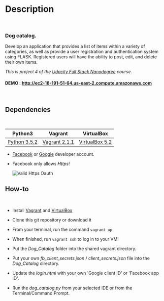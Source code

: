 
# Description

&nbsp;

### Dog catalog.

Develop an application that provides a list of items within a variety of categories, as well as provide a user registration and authentication system using FLASK. Registered users will have the ability to post, edit, and delete their own items.

*This is project 4 of the [Udacity Full Stack Nanodegree](https://www.udacity.com/course/full-stack-web-developer-nanodegree--nd004) course.*


#### DEMO : http://ec2-18-191-51-64.us-east-2.compute.amazonaws.com

&nbsp;


## Dependencies

&nbsp;

| Python3 | Vagrant | VirtualBox |
|:------------:|:------------:|:------------:|
| [Python 3.5.2](https://www.python.org/downloads/) | [Vagrant 2.1.1](https://www.vagrantup.com/) | [VirtualBox 5.2](https://www.virtualbox.org/) |


- [Facebook](https://developers.facebook.com/docs/facebook-login) or [Google](https://console.developers.google.com/) developer account.

- Facebook only allows *Https*!

	![Valid Https Oauth](https://ibin.co/w400/47cOI1omaPTW.png)
&nbsp;

## How-to

&nbsp;


- Install [Vagrant](https://www.vagrantup.com/) and [VirtualBox](https://www.virtualbox.org/)<br>

- Clone this git repository or download it

- From your terminal, run the command `vagrant up`

- When finished, run `vagrant ssh` to log in to your VM!

- Put the *Dog_Catalog* folder into the shared vagrant directory.

- Put your own *fb_client_secrets.json* / *client_secrets.json* file into the *Dog_Catalog* directory.

- Update the *login.html* with your own 'Google client ID' or 'Facebook app ID'.

- Run the *dog_catalog.py* from your selected IDE or from the Terminal/Command Prompt.

&nbsp;
